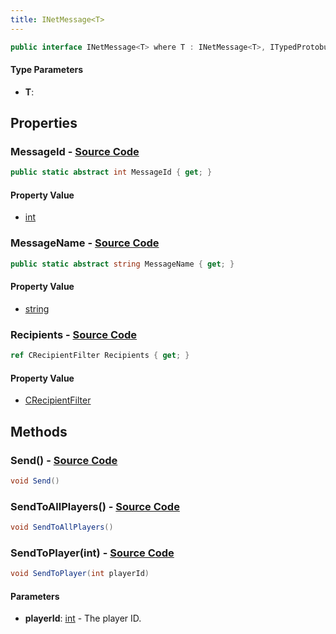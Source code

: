 ```yaml
---
title: INetMessage<T>
---
```


```csharp
public interface INetMessage<T> where T : INetMessage<T>, ITypedProtobuf<T>, IDisposable
```

#### Type Parameters

- **T**: 

## Properties

### **MessageId** - [Source Code](https://github.com/swiftly-solution/swiftlys2/blob/main/managed/src/SwiftlyS2.Shared/Modules/NetMessages/INetMessage.cs#L7)

```csharp
public static abstract int MessageId { get; }
```

#### Property Value

- [int](https://learn.microsoft.com/dotnet/api/system.int32)

### **MessageName** - [Source Code](https://github.com/swiftly-solution/swiftlys2/blob/main/managed/src/SwiftlyS2.Shared/Modules/NetMessages/INetMessage.cs#L8)

```csharp
public static abstract string MessageName { get; }
```

#### Property Value

- [string](https://learn.microsoft.com/dotnet/api/system.string)

### **Recipients** - [Source Code](https://github.com/swiftly-solution/swiftlys2/blob/main/managed/src/SwiftlyS2.Shared/Modules/NetMessages/INetMessage.cs#L10)

```csharp
ref CRecipientFilter Recipients { get; }
```

#### Property Value

- [CRecipientFilter](/docs/api/shared/natives/crecipientfilter)

## Methods

### **Send()** - [Source Code](https://github.com/swiftly-solution/swiftlys2/blob/main/managed/src/SwiftlyS2.Shared/Modules/NetMessages/INetMessage.cs#L14)

```csharp
void Send()
```

### **SendToAllPlayers()** - [Source Code](https://github.com/swiftly-solution/swiftlys2/blob/main/managed/src/SwiftlyS2.Shared/Modules/NetMessages/INetMessage.cs#L19)

```csharp
void SendToAllPlayers()
```

### **SendToPlayer(int)** - [Source Code](https://github.com/swiftly-solution/swiftlys2/blob/main/managed/src/SwiftlyS2.Shared/Modules/NetMessages/INetMessage.cs#L25)

```csharp
void SendToPlayer(int playerId)
```

#### Parameters

- **playerId**: [int](https://learn.microsoft.com/dotnet/api/system.int32) - The player ID.

